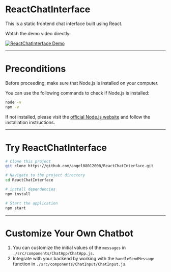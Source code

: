 # ReactChatInterface

This is a static frontend chat interface built using React.

Watch the demo video directly:

[![ReactChatInterface Demo](https://img.youtube.com/vi/9CkokWatWFw/0.jpg)](https://youtu.be/9CkokWatWFw?si=PvEJjvWxQ-RagMNT)

---

# Preconditions

Before proceeding, make sure that Node.js is installed on your computer.

You can use the following commands to check if Node.js is installed:

```bash
node -v
npm -v
```

If not installed, please visit the [official Node.js website](https://nodejs.org/en) and follow the installation instructions.

---

# Try ReactChatInterface

```bash
# Clone this project
git clone https://github.com/angel08012000/ReactChatInterface.git

# Navigate to the project directory
cd ReactChatInterface

# install dependencies
npm install

# Start the application
npm start
```

---
# Customize Your Own Chatbot
1. You can customize the initial values of the `messages` in `./src/components/ChatApp/ChatApp.js`.
2. Integrate with your backend by working with the `handleSendMessage` function in `./src/components/ChatInput/ChatInput.js`.
